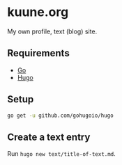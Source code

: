 # kuune.org

My own profile, text (blog) site.

## Requirements

* [Go](http://golang.org/)
* [Hugo](http://gohugo.io/)

## Setup

```bash
go get -u github.com/gohugoio/hugo
```

## Create a text entry

Run `hugo new text/title-of-text.md`.

